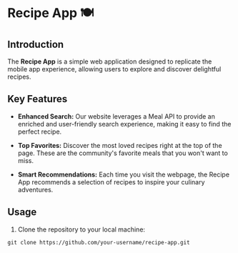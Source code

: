 # Recipe App 🍽️



## Introduction

The **Recipe App** is a simple web application designed to replicate the mobile app experience, allowing users to explore and discover delightful recipes.

## Key Features

- **Enhanced Search:** Our website leverages a Meal API to provide an enriched and user-friendly search experience, making it easy to find the perfect recipe.

- **Top Favorites:** Discover the most loved recipes right at the top of the page. These are the community's favorite meals that you won't want to miss.

- **Smart Recommendations:** Each time you visit the webpage, the Recipe App recommends a selection of recipes to inspire your culinary adventures.

## Usage

1. Clone the repository to your local machine:
```
git clone https://github.com/your-username/recipe-app.git
```
